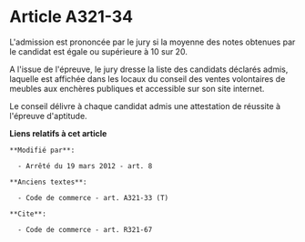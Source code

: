 # Article A321-34

L'admission est prononcée par le jury si la moyenne des notes obtenues par le candidat est égale ou supérieure à 10 sur 20. 

A l'issue de l'épreuve, le jury dresse la liste des candidats déclarés admis, laquelle est affichée dans les locaux du
conseil des ventes volontaires de meubles aux enchères publiques et accessible sur son site internet. 

Le conseil délivre à chaque candidat admis une attestation de réussite à l'épreuve d'aptitude.

**Liens relatifs à cet article**

	**Modifié par**:

	  - Arrêté du 19 mars 2012 - art. 8

	**Anciens textes**:

	  - Code de commerce - art. A321-33 (T)

	**Cite**:

	  - Code de commerce - art. R321-67
